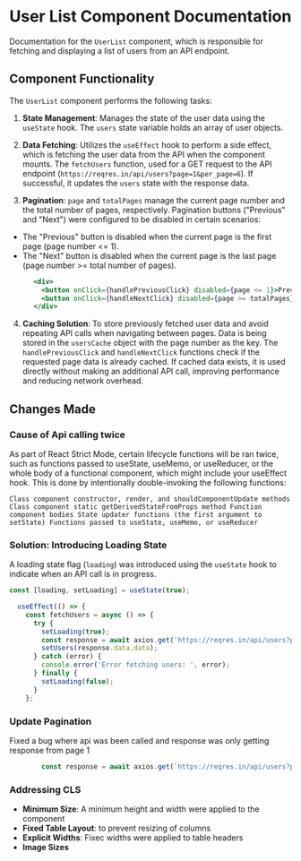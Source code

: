 # User List Component Documentation

Documentation for the `UserList` component, which is responsible for fetching and displaying a list of users from an API endpoint.

## Component Functionality

The `UserList` component performs the following tasks:

1. **State Management**: Manages the state of the user data using the `useState` hook. The `users` state variable holds an array of user objects.

2. **Data Fetching**: Utilizes the `useEffect` hook to perform a side effect, which is fetching the user data from the API when the component mounts. The `fetchUsers` function, used for a GET request to the API endpoint (`https://reqres.in/api/users?page=1&per_page=6`). If successful, it updates the `users` state with the response data.

3. **Pagination**: `page` and `totalPages` manage the current page number and the total number of pages, respectively. Pagination buttons ("Previous" and "Next") were configured to be disabled in certain scenarios:
- The "Previous" button is disabled when the current page is the first page (page number <= 1).
- The "Next" button is disabled when the current page is the last page (page number >= total number of pages).

```jsx
      <div>
        <button onClick={handlePreviousClick} disabled={page <= 1}>Previous</button>
        <button onClick={handleNextClick} disabled={page >= totalPages}>Next</button>
      </div>
```

4. **Caching Solution**: To store previously fetched user data and avoid repeating API calls when navigating between pages. Data is being stored in the `usersCache` object with the page number as the key.
The `handlePreviousClick` and `handleNextClick` functions check if the requested page data is already cached. If cached data exists, it is used directly without making an additional API call, improving performance and reducing network overhead.

## Changes Made

### Cause of Api calling twice

As part of React Strict Mode, certain lifecycle functions will be ran twice, such as functions passed to useState, useMemo, or useReducer, or the whole body of a functional component, which might include your useEffect hook. This is done by intentionally double-invoking the following functions:

`Class component constructor, render, and shouldComponentUpdate methods Class component static getDerivedStateFromProps method Function component bodies State updater functions (the first argument to setState) Functions passed to useState, useMemo, or useReducer`

### Solution: Introducing Loading State

A loading state flag (`loading`) was introduced using the `useState` hook to indicate when an API call is in progress.

```jsx
const [loading, setLoading] = useState(true);
```

```jsx
  useEffect(() => {
    const fetchUsers = async () => {
      try {
        setLoading(true);
        const response = await axios.get('https://reqres.in/api/users?page=1&per_page=6');
        setUsers(response.data.data);
      } catch (error) {
        console.error('Error fetching users: ', error);
      } finally {
        setLoading(false);
      }
    };
```
### Update Pagination

Fixed a bug where api was been called and response was only getting response from page 1
```jsx
        const response = await axios.get(`https://reqres.in/api/users?page=${page}&per_page=6`);
```

### Addressing CLS

- **Minimum Size**: A minimum height and width were applied to the component
- **Fixed Table Layout**: to prevent resizing of columns
- **Explicit Widths**: Fixec widths were applied to table headers
- **Image Sizes**